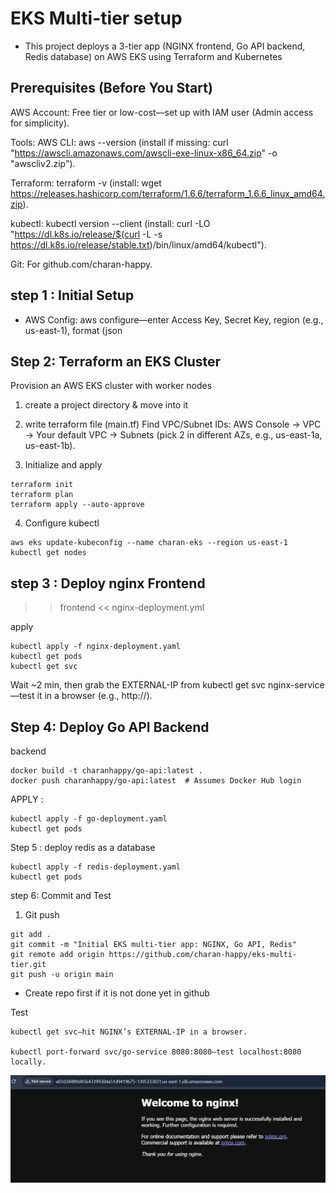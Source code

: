 # EKS Multi-tier setup 

- This project deploys a 3-tier app (NGINX frontend, Go API backend, Redis database) on AWS EKS using Terraform and Kubernetes

## Prerequisites (Before You Start)

AWS Account: Free tier or low-cost—set up with IAM user (Admin access for simplicity).

Tools:
AWS CLI: aws --version (install if missing: curl "https://awscli.amazonaws.com/awscli-exe-linux-x86_64.zip" -o "awscliv2.zip").

Terraform: terraform -v (install: wget https://releases.hashicorp.com/terraform/1.6.6/terraform_1.6.6_linux_amd64.zip).

kubectl: kubectl version --client (install: curl -LO "https://dl.k8s.io/release/$(curl -L -s https://dl.k8s.io/release/stable.txt)/bin/linux/amd64/kubectl").

Git: For github.com/charan-happy.

## step 1 : Initial Setup

- AWS Config: aws configure—enter Access Key, Secret Key, region (e.g., us-east-1), format (json

## Step 2: Terraform an EKS Cluster

Provision an AWS EKS cluster with worker nodes

1. create a project directory & move into it

2. write terraform file (main.tf)
Find VPC/Subnet IDs: AWS Console → VPC → Your default VPC → Subnets (pick 2 in different AZs, e.g., us-east-1a, us-east-1b).

3. Initialize and apply
```
terraform init 
terraform plan
terraform apply --auto-approve
```

4. Configure kubectl 
```
aws eks update-kubeconfig --name charan-eks --region us-east-1
kubectl get nodes
```
## step 3 : Deploy nginx Frontend

>> frontend << nginx-deployment.yml

apply 

```
kubectl apply -f nginx-deployment.yaml
kubectl get pods
kubectl get svc
```
Wait ~2 min, then grab the EXTERNAL-IP from kubectl get svc nginx-service—test it in a browser (e.g., http://<EXTERNAL-IP>).

## Step 4: Deploy Go API Backend

backend

```
docker build -t charanhappy/go-api:latest .
docker push charanhappy/go-api:latest  # Assumes Docker Hub login
```

APPLY :
```
kubectl apply -f go-deployment.yaml
kubectl get pods
```
Step 5 : deploy redis as a database

```
kubectl apply -f redis-deployment.yaml
kubectl get pods
```

step 6: Commit and Test

1. Git push 

```
git add .
git commit -m "Initial EKS multi-tier app: NGINX, Go API, Redis"
git remote add origin https://github.com/charan-happy/eks-multi-tier.git
git push -u origin main
```
- Create repo first if it is not done yet in github 

Test 

```
kubectl get svc—hit NGINX’s EXTERNAL-IP in a browser.

kubectl port-forward svc/go-service 8080:8080—test localhost:8080 locally.
```







![alt text](image.png)
